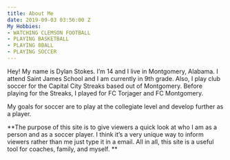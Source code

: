 ```yaml
---
title: About Me
date: 2019-09-03 03:56:00 Z
My Hobbies:
- WATCHING CLEMSON FOOTBALL
- PLAYING BASKETBALL
- PLAYING 8BALL
- PLAYING SOCCER
---
```


Hey! My name is Dylan Stokes. I’m 14 and I live in Montgomery, Alabama. I attend Saint James School and I am currently in 9th grade. Also, I play club soccer for the Capital City Streaks based out of Montgomery. Before playing for the Streaks, I played for FC Torjager and FC Montgomery. 

My goals for soccer are to play at the collegiate level and develop further as a player.

**The purpose of this site is to give viewers a quick look at who I am as a person and as a soccer player. I think it’s a very unique way to inform viewers rather than me just type it in a email. All in all, this site is a useful tool for coaches, family, and myself.
**
